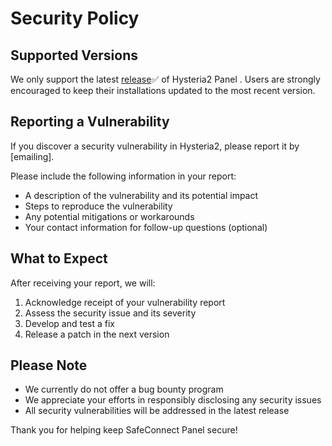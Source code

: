 # Security Policy

## Supported Versions

We only support the latest [release]:white_check_mark: of Hysteria2 Panel . Users are strongly encouraged to keep their installations updated to the most recent version.

## Reporting a Vulnerability

If you discover a security vulnerability in Hysteria2, please report it by [emailing].

Please include the following information in your report:
- A description of the vulnerability and its potential impact
- Steps to reproduce the vulnerability
- Any potential mitigations or workarounds
- Your contact information for follow-up questions (optional)

## What to Expect

After receiving your report, we will:

1. Acknowledge receipt of your vulnerability report
2. Assess the security issue and its severity
3. Develop and test a fix
4. Release a patch in the next version

## Please Note

* We currently do not offer a bug bounty program
* We appreciate your efforts in responsibly disclosing any security issues
* All security vulnerabilities will be addressed in the latest release

Thank you for helping keep SafeConnect Panel secure!

[release]: https://github.com/behrouz-atoofi/SafeConnect/releases
